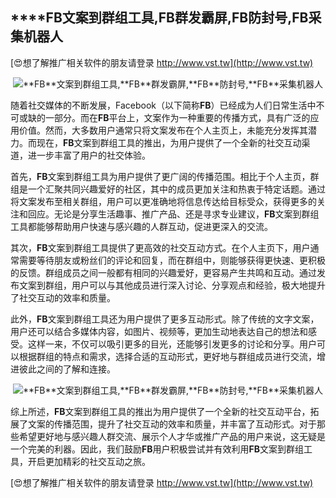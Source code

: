 ## ****FB**文案到群组工具,**FB**群发霸屏,**FB**防封号,**FB**采集机器人**

[😍想了解推广相关软件的朋友请登录 http://www.vst.tw](http://www.vst.tw)

 <center><img src="https://vst.tw/MP4/tuiguang/png/6.png" alt="**FB**文案到群组工具,**FB**群发霸屏,**FB**防封号,**FB**采集机器人"></center>

随着社交媒体的不断发展，Facebook（以下简称**FB**）已经成为人们日常生活中不可或缺的一部分。而在**FB**平台上，文案作为一种重要的传播方式，具有广泛的应用价值。然而，大多数用户通常只将文案发布在个人主页上，未能充分发挥其潜力。而现在，**FB**文案到群组工具的推出，为用户提供了一个全新的社交互动渠道，进一步丰富了用户的社交体验。

首先，**FB**文案到群组工具为用户提供了更广阔的传播范围。相比于个人主页，群组是一个汇聚共同兴趣爱好的社区，其中的成员更加关注和热衷于特定话题。通过将文案发布至相关群组，用户可以更准确地将信息传达给目标受众，获得更多的关注和回应。无论是分享生活趣事、推广产品、还是寻求专业建议，**FB**文案到群组工具都能够帮助用户快速与感兴趣的人群互动，促进更深入的交流。

其次，**FB**文案到群组工具提供了更高效的社交互动方式。在个人主页下，用户通常需要等待朋友或粉丝们的评论和回复，而在群组中，则能够获得更快速、更积极的反馈。群组成员之间一般都有相同的兴趣爱好，更容易产生共鸣和互动。通过发布文案到群组，用户可以与其他成员进行深入讨论、分享观点和经验，极大地提升了社交互动的效率和质量。

此外，**FB**文案到群组工具还为用户提供了更多互动形式。除了传统的文字文案，用户还可以结合多媒体内容，如图片、视频等，更加生动地表达自己的想法和感受。这样一来，不仅可以吸引更多的目光，还能够引发更多的讨论和分享。用户可以根据群组的特点和需求，选择合适的互动形式，更好地与群组成员进行交流，增进彼此之间的了解和连接。

 <center><img src="https://vst.tw/MP4/tuiguang/png/4.png" alt="**FB**文案到群组工具,**FB**群发霸屏,**FB**防封号,**FB**采集机器人"></center>

综上所述，**FB**文案到群组工具的推出为用户提供了一个全新的社交互动平台，拓展了文案的传播范围，提升了社交互动的效率和质量，并丰富了互动形式。对于那些希望更好地与感兴趣人群交流、展示个人才华或推广产品的用户来说，这无疑是一个完美的利器。因此，我们鼓励**FB**用户积极尝试并有效利用**FB**文案到群组工具，开启更加精彩的社交互动之旅。

[😍想了解推广相关软件的朋友请登录 http://www.vst.tw](http://www.vst.tw)



